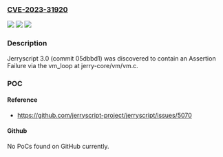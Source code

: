 ### [CVE-2023-31920](https://cve.mitre.org/cgi-bin/cvename.cgi?name=CVE-2023-31920)
![](https://img.shields.io/static/v1?label=Product&message=n%2Fa&color=blue)
![](https://img.shields.io/static/v1?label=Version&message=n%2Fa&color=blue)
![](https://img.shields.io/static/v1?label=Vulnerability&message=n%2Fa&color=brighgreen)

### Description

Jerryscript 3.0 (commit 05dbbd1) was discovered to contain an Assertion Failure via the vm_loop at jerry-core/vm/vm.c.

### POC

#### Reference
- https://github.com/jerryscript-project/jerryscript/issues/5070

#### Github
No PoCs found on GitHub currently.

